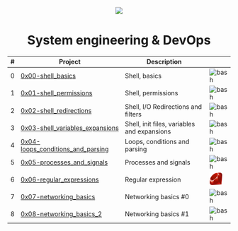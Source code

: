 <p align="center">
  <img src="https://user-images.githubusercontent.com/81387977/155136726-0acad71c-42d2-41f0-ad62-784d315048b8.png" />
</p>
<h1 align="center">System engineering & DevOps</h1>

<div align="center">

| # | Project | Description |  |  
| :-----------: | ----------- | ----------- | ----------- |  
| 0 | [0x00-shell_basics](https://github.com/cabreraezequiel/holberton-system_engineering-devops/tree/master/0x00-shell_basics "0x00-shell_basics") | Shell, basics | <img src="https://camo.githubusercontent.com/bbb327d6ba7708520eaafd13396fed64d73bf5df5c4cdd0ba03cf0843f7a9340/68747470733a2f2f7777772e766563746f726c6f676f2e7a6f6e652f6c6f676f732f676e755f626173682f676e755f626173682d69636f6e2e737667" alt="bash" width="30" height="30"/> |  
| 1 | [0x01-shell_permissions](https://github.com/cabreraezequiel/holberton-system_engineering-devops/tree/master/0x01-shell_permissions "0x01-shell_permissions") | Shell, permissions | <img src="https://camo.githubusercontent.com/bbb327d6ba7708520eaafd13396fed64d73bf5df5c4cdd0ba03cf0843f7a9340/68747470733a2f2f7777772e766563746f726c6f676f2e7a6f6e652f6c6f676f732f676e755f626173682f676e755f626173682d69636f6e2e737667" alt="bash" width="30" height="30"/> |  
| 2 | [0x02-shell_redirections](https://github.com/cabreraezequiel/holberton-system_engineering-devops/tree/master/0x02-shell_redirections "0x02-shell_redirections") | Shell, I/O Redirections and filters | <img src="https://camo.githubusercontent.com/bbb327d6ba7708520eaafd13396fed64d73bf5df5c4cdd0ba03cf0843f7a9340/68747470733a2f2f7777772e766563746f726c6f676f2e7a6f6e652f6c6f676f732f676e755f626173682f676e755f626173682d69636f6e2e737667" alt="bash" width="30" height="30"/> |  
| 3 | [0x03-shell_variables_expansions](https://github.com/cabreraezequiel/holberton-system_engineering-devops/tree/master/0x03-shell_variables_expansions "0x03-shell_variables_expansions") | Shell, init files, variables and expansions | <img src="https://camo.githubusercontent.com/bbb327d6ba7708520eaafd13396fed64d73bf5df5c4cdd0ba03cf0843f7a9340/68747470733a2f2f7777772e766563746f726c6f676f2e7a6f6e652f6c6f676f732f676e755f626173682f676e755f626173682d69636f6e2e737667" alt="bash" width="30" height="30"/> |  
| 4 | [0x04-loops_conditions_and_parsing](https://github.com/cabreraezequiel/holberton-system_engineering-devops/tree/master/0x04-loops_conditions_and_parsing "0x04-loops_conditions_and_parsing") | Loops, conditions and parsing  | <img src="https://camo.githubusercontent.com/bbb327d6ba7708520eaafd13396fed64d73bf5df5c4cdd0ba03cf0843f7a9340/68747470733a2f2f7777772e766563746f726c6f676f2e7a6f6e652f6c6f676f732f676e755f626173682f676e755f626173682d69636f6e2e737667" alt="bash" width="30" height="30"/> |  
| 5 | [0x05-processes_and_signals](https://github.com/cabreraezequiel/holberton-system_engineering-devops/tree/master/0x05-processes_and_signals "0x05-processes_and_signals") | Processes and signals | <img src="https://camo.githubusercontent.com/bbb327d6ba7708520eaafd13396fed64d73bf5df5c4cdd0ba03cf0843f7a9340/68747470733a2f2f7777772e766563746f726c6f676f2e7a6f6e652f6c6f676f732f676e755f626173682f676e755f626173682d69636f6e2e737667" alt="bash" width="30" height="30"/> |  
| 6 | [0x06-regular_expressions](https://github.com/cabreraezequiel/holberton-system_engineering-devops/tree/master/0x06-regular_expressions "0x06-regular_expressions") | Regular expression | <img src="https://raw.githubusercontent.com/devicons/devicon/master/icons/ruby/ruby-original.svg" alt="ruby" width="30" height="30"/> |  
| 7 | [0x07-networking_basics](https://github.com/cabreraezequiel/holberton-system_engineering-devops/tree/master/0x07-networking_basics "0x07-networking_basics") | Networking basics #0 | <img src="https://camo.githubusercontent.com/bbb327d6ba7708520eaafd13396fed64d73bf5df5c4cdd0ba03cf0843f7a9340/68747470733a2f2f7777772e766563746f726c6f676f2e7a6f6e652f6c6f676f732f676e755f626173682f676e755f626173682d69636f6e2e737667" alt="bash" width="30" height="30"/> |  
| 8 | [0x08-networking_basics_2](https://github.com/cabreraezequiel/holberton-system_engineering-devops/tree/master/0x08-networking_basics_2 "0x08-networking_basics_2") | Networking basics #1 | <img src="https://camo.githubusercontent.com/bbb327d6ba7708520eaafd13396fed64d73bf5df5c4cdd0ba03cf0843f7a9340/68747470733a2f2f7777772e766563746f726c6f676f2e7a6f6e652f6c6f676f732f676e755f626173682f676e755f626173682d69636f6e2e737667" alt="bash" width="30" height="30"/> |  

</div>
